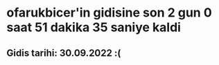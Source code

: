 # ofarukbicer'in gidisine son 2 gun 0 saat 51 dakika 35 saniye kaldi

## Gidis tarihi: 30.09.2022 :(